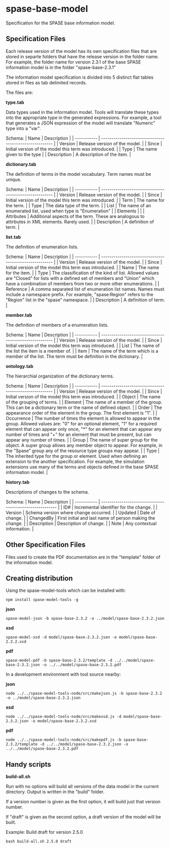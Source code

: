 # spase-base-model
Specification for the SPASE base information model.

## Specification Files

Each release version of the model has its own specification files that are stored in separte folders that have the release version in the folder name.
For example, the folder name for version 2.3.1 of the base SPASE information model is in the folder "spase-base-2.3.1"

The information model specification is divided into 5 distinct flat tables stored in files as tab delimited records. 

The files are:

**type.tab**

Data types used in the information model. Tools will translate these types into the appropriate type in the generated 
expressions. For example, a tool that generates a JSON expression of the model will translate "Numeric" type into a "var".

Schema:
| Name        | Description                                            |
| ----------- | ------------------------------------------------------ |
| Version     | Release version of the model.                          |
| Since       | Initial version of the model this term was introduced. |
| Type        |  The name given to the type                            |
| Description | A description of the item.                             |
   
**dictionary.tab**

The definition of terms in the model vocabulary. Term names must be unique.

Schema:
| Name        | Description                                            |
| ----------- | ------------------------------------------------------ |
| Version     | Release version of the model.                          |
| Since       | Initial version of the model this term was introduced. |
| Term        | The name for the term.                                 |
| Type        | The data type of the term.                             |
| List        | The name of an enumerated list, used when type is "Enumeration" |
| Elements    |                                                        |
| Attributes  | Additional aspects of the term. These are analogous to attirbutes in XML elements. Rarely used. |
| Description | A definition of term.                                  |
   

**list.tab**

The definition of enumeration lists.

Schema:
| Name        | Description                                            |
| ----------- | ------------------------------------------------------ |
| Version     | Release version of the model.                          |
| Since       | Initial version of the model this term was introduced. |
| Name        | The name for the item.                                 |
| Type        | The classification of the kind of list. Allowed values are "Closed" for lists with a defined set of members and "Union" which have a combination of members from two or more other enumerations. |
| Reference   | A comma separated list of enumeration list names. Names must include a namespace prefix. For example, "spase:Region" refers to the "Region" list in the "spase" namespace. |
| Description | A definition of term.                                  |

**member.tab**

The definition of members of a enumeration lists.

Schema:
| Name        | Description                                            |
| ----------- | ------------------------------------------------------ |
| Version     | Release version of the model.                          |
| Since       | Initial version of the model this term was introduced. |
| List        | The name of the list the item is a member of.          |
| Item        | The name of the term which is a member of the list. The term must be definition in the dictionary. |

**ontology.tab**

The hierarchial organization of the dictionary terms.

Schema:
| Name        | Description                                            |
| ----------- | ------------------------------------------------------ |
| Version     | Release version of the model.                          |
| Since       | Initial version of the model this term was introduced. |
| Object      | The name of the grouping of terms.                     |
| Element     | The name of a member of the group. This can be a dictionary term or the name of defined object. |
| Order       | The appearance order of the element in the group. The first element is "1". |
| Occurrence  | The number of times the element is allowed to appear in the group. Allowed values are: "0" for an optional element, "1" for a required element that can appear only once, "*" for an element that can appear any number of times and "+" for an element that must be present, but can appear any number of times. |
| Group       | The name of super group for the object. A super group allows any member object to appear. For example, in the "Spase" group any of the resource type groups may appear. |
| Type       | The inherited type for the group or element. Used when defining an extension to the another specification. For example, the simulation extensions use many of the terms and objects defined in the base SPASE information model. |
   
**history.tab**

Descriptions of changes to the schema.

Schema:
| Name        | Description                                              |
| ----------- | -------------------------------------------------------- |
| ID#         | Incremental identifier for the change.                   |
| Version     | Schema version where change occurred.                    |
| Updated     | Date of change.                                          |
| ChangedBy   | First initial and last name of person making the change. |
| Description | Description of change.                                   |
| Note        | Any contextual information.                              |
   
## Other Specification Files
Files used to create the PDF documentation are in the "template" folder of the information model. 

## Creating distribution
Using the spase-model-tools which can be installed with:

`npm install spase-model-tools -g`

**json**

`spase-model-json -b spase-base-2.3.2 -o ../model/spase-base-2.3.2.json`

**xsd**

`spase-model-xsd -d model/spase-base-2.3.2.json -o model/spase-base-2.3.2.xsd`

**pdf**

`spase-model-pdf -b spase-base-2.3.2/template -d ../../model/spase-base-2.3.2.json -o ../../model/spase-base-2.3.2.pdf`

In a development environment with tool source nearby:

**json**

`node ../../spase-model-tools-node/src/makejson.js -b spase-base-2.3.2 -o ../model/spase-base-2.3.2.json`

**xsd**

`node ../../spase-model-tools-node/src/makexsd.js -d model/spase-base-2.3.2.json -o model/spase-base-2.3.2.xsd`

**pdf**

`node ../../spase-model-tools-node/src/makepdf.js -b spase-base-2.3.2/template -d ../../model/spase-base-2.3.2.json -o ../../model/spase-base-2.3.2.pdf`

## Handy scripts

**build-all.sh**

Run with no options will build all versions of the data model in the current directory. Output is written in the "build" folder.

If a version number is given as the first option, it will build just that version number. 

If "draft" is given as the second option, a draft version of the model will be built.

Example: Build draft for version 2.5.0
```
bash build-all.sh 2.5.0 draft
```
